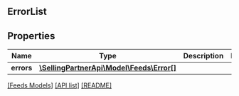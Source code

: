 ## ErrorList

## Properties

Name | Type | Description | Notes
------------ | ------------- | ------------- | -------------
**errors** | [**\SellingPartnerApi\Model\Feeds\Error[]**](Error.md) |  |

[[Feeds Models]](../) [[API list]](../../Api) [[README]](../../../README.md)
